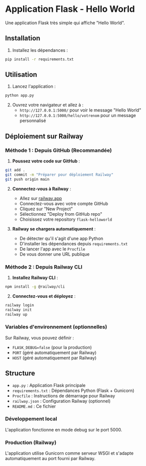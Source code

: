 # Application Flask - Hello World

Une application Flask très simple qui affiche "Hello World".

## Installation

1. Installez les dépendances :
```bash
pip install -r requirements.txt
```

## Utilisation

1. Lancez l'application :
```bash
python app.py
```

2. Ouvrez votre navigateur et allez à :
   - `http://127.0.0.1:5000/` pour voir le message "Hello World"
   - `http://127.0.0.1:5000/hello/votrenom` pour un message personnalisé

## Déploiement sur Railway

### Méthode 1 : Depuis GitHub (Recommandée)

1. **Poussez votre code sur GitHub** :
```bash
git add .
git commit -m "Préparer pour déploiement Railway"
git push origin main
```

2. **Connectez-vous à Railway** :
   - Allez sur [railway.app](https://railway.app)
   - Connectez-vous avec votre compte GitHub
   - Cliquez sur "New Project"
   - Sélectionnez "Deploy from GitHub repo"
   - Choisissez votre repository `flask-helloworld`

3. **Railway se chargera automatiquement** :
   - De détecter qu'il s'agit d'une app Python
   - D'installer les dépendances depuis `requirements.txt`
   - De lancer l'app avec le `Procfile`
   - De vous donner une URL publique

### Méthode 2 : Depuis Railway CLI

1. **Installez Railway CLI** :
```bash
npm install -g @railway/cli
```

2. **Connectez-vous et déployez** :
```bash
railway login
railway init
railway up
```

### Variables d'environnement (optionnelles)

Sur Railway, vous pouvez définir :
- `FLASK_DEBUG=false` (pour la production)
- `PORT` (géré automatiquement par Railway)
- `HOST` (géré automatiquement par Railway)

## Structure

- `app.py` : Application Flask principale
- `requirements.txt` : Dépendances Python (Flask + Gunicorn)
- `Procfile` : Instructions de démarrage pour Railway
- `railway.json` : Configuration Railway (optionnel)
- `README.md` : Ce fichier

### Développement local
L'application fonctionne en mode debug sur le port 5000.

### Production (Railway)
L'application utilise Gunicorn comme serveur WSGI et s'adapte automatiquement au port fourni par Railway.